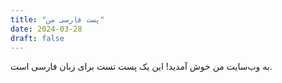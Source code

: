 ```yaml
---
title: "پست فارسی من"
date: 2024-03-28
draft: false
---
```


به وب‌سایت من خوش آمدید! این یک پست تست برای زبان فارسی است.